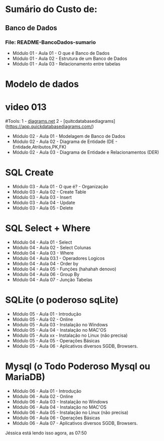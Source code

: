 # Sumário do Custo de: 
## Banco de Dados
### File: README-BancoDados-sumario


- Módulo 01 - Aula 01 - O que é Banco de Dados
- Módulo 01 - Aula 02 - Estrutura de um Banco de Dados
- Módulo 01 - Aula 03 - Relacionamento entre tabelas

# Modelo de dados
# video 013


#Tools: 
1 - [diagrams.net](https://app.diagrams.net/)
2 - [quitcdatabasediagrams] (https://app.quickdatabasediagrams.com/)

- Módulo 02 - Aula 01 - Modelagem de Banco de Dados
- Módulo 02 - Aula 02 - Diagrama de Entidade (DE - Entidade,Atributos,PK,FK)
- Módulo 02 - Aula 03 - Diagrama de Entidade e Relacionamentos (DER)

# SQL Create

- Módulo 03 - Aula 01 - O que é? - Organização
- Módulo 03 - Aula 02 - Create Table
- Módulo 03 - Aula 03 - Insert
- Módulo 03 - Aula 04 - Update
- Módulo 03 - Aula 05 - Delete

# SQL Select + Where

- Módulo 04 - Aula 01 - Select
- Módulo 04 - Aula 02 - Select Colunas
- Módulo 04 - Aula 03 - Where
- Módulo 04 - Aula 03.1 - Operadores Logicos
- Módulo 04 - Aula 04 - Order by
- Módulo 04 - Aula 05 - Funções (hahahah denovo)
- Módulo 04 - Aula 06 - Group By
- Módulo 04 - Aula 07 - Junção Tabelas

# SQLite (o poderoso sqLite)

- Módulo 05 - Aula 01 - Introdução
- Módulo 05 - Aula 02 - Online
- Módulo 05 - Aula 03 - Instalação no Windows
- Módulo 05 - Aula 04 - Instalação no MAC'OS
- Módulo 05 - Aula xx - Instalação no Linux (não precisa)
- Módulo 05 - Aula 05 - Operações Básicas
- Módulo 05 - Aula 06 - Aplicativos diversos SGDB, Browsers.

# Mysql (o Todo Poderoso Mysql ou MariaDB)

- Módulo 06 - Aula 01 - Introdução
- Módulo 06 - Aula 02 - Online
- Módulo 06 - Aula 03 - Instalação no Windows
- Módulo 06 - Aula 04 - Instalação no MAC'OS
- Módulo 06 - Aula 05 - Instalação no Linux (não precisa)
- Módulo 06 - Aula 06 - Operações Básicas
- Módulo 06 - Aula 07 - Aplicativos diversos SGDB, Browsers.


Jéssica está lendo isso agora, as 07:50 

